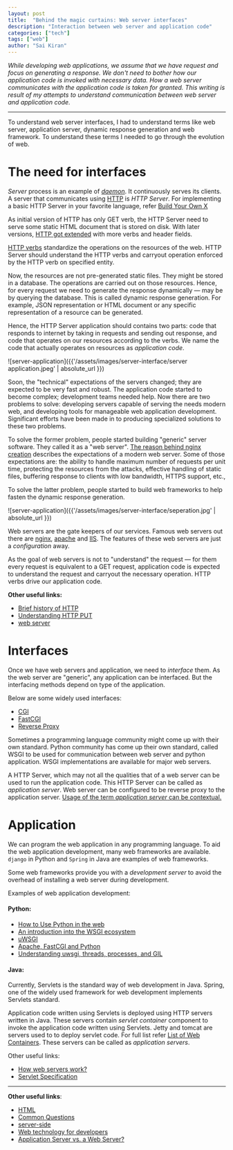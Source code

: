 ```yaml
---
layout: post
title:  "Behind the magic curtains: Web server interfaces"
description: "Interaction between web server and application code"
categories: ["tech"]
tags: ["web"]
author: "Sai Kiran"
---
```



*While developing web applications, 
we assume that we have request and focus on generating a response.
We don't need to bother how our application code is invoked with necessary data.
How a web server communicates with the application code is taken for granted.
This writing is result of my attempts to understand communication between web server and 
application code.*

----

To understand web server interfaces, I had to understand terms like web server, 
application server, dynamic response generation and web framework. To understand these terms 
I needed to go through the evolution of web. 

# The need for interfaces
*Server* process is an example of *[daemon](http://www.linfo.org/daemon.html)*. 
It continuously serves its clients.
A server that communicates using [HTTP](https://www.w3.org/Protocols/rfc2616/rfc2616.html) is *HTTP Server*.
For implementing a basic HTTP Server in your favorite language, refer [Build Your Own X](https://github.com/danistefanovic/build-your-own-x#build-your-own-web-server)

As initial version of HTTP has only GET 
verb, the HTTP Server need to serve some static HTML document that is stored on disk.
With later versions, [HTTP got extended](https://developer.mozilla.org/en-US/docs/Web/HTTP/Basics_of_HTTP/Evolution_of_HTTP) with more verbs and header fields.

[HTTP verbs](https://www.w3.org/Protocols/rfc2616/rfc2616-sec9.html) standardize the operations on the resources of the web.
HTTP Server should understand the HTTP verbs and carryout operation enforced by the HTTP verb on 
specified entity. 

Now, the resources are not pre-generated static files. 
They might be stored in a database. The operations are carried out on those resources.
Hence, for every request we need to generate the response 
dynamically &mdash; may be by querying the database. This is called dynamic response generation. 
For example, JSON representation or HTML document or any specific representation of a 
resource can be generated. 

Hence, the HTTP Server application should contains two parts: code that responds to internet by 
taking in 
requests 
and sending out response, and code that operates on our resources according to the verbs.
We name the code that actually operates on resources as *application code*.


![server-application]({{'/assets/images/server-interface/server application.jpeg' | absolute_url }})


Soon, the "technical" expectations of the servers changed; they are expected to be 
very fast and robust. The application code started to become complex; development teams needed 
help. Now there are two problems to solve: developing servers capable of serving the needs modern 
web,
and developing tools for manageable web application development.
Significant efforts have been made in to producing specialized solutions to these two problems.
 
To solve the former problem, people started building "generic" server software.
They called it as a "web server".
[The reason behind nginx creation](https://www.aosabook.org/en/nginx.html) describes the expectations of a modern web server. 
Some of those expectations are: the ability to handle maximum number of requests per unit time, 
protecting the resources from the attacks, effective handling of static files, 
buffering response to clients with low bandwidth, HTTPS support, etc.,
 
To solve the latter problem, people started to build web frameworks to help fasten the dynamic 
response generation. 
 
![server-application]({{'/assets/images/server-interface/seperation.jpg' | absolute_url }})

Web servers are the gate keepers of our services.
Famous web servers out there are [nginx](https://www.nginx.com/), 
[apache](https://httpd.apache.org/) and [IIS](https://www.iis.net/). 
The features of these web servers are just a *configuration* away. 

As the goal of web servers is not to "understand" the request &mdash; for them every request is 
equivalent to a GET request, application code is expected to 
 understand the request and carryout the necessary operation. 
 HTTP verbs drive our application code.


**Other useful links:**
- [Brief history of HTTP](https://hpbn.co/brief-history-of-http/)
- [Understanding HTTP PUT](https://www.w3.org/blog/2008/10/understanding-http-put/)
- [web server][webserver]


# Interfaces
Once we have web servers and application, we need to *interface* them.
As the web server are "generic", any application can be interfaced. But the interfacing methods 
depend on type of the application.

Below are some widely used interfaces:
- [CGI](https://tools.ietf.org/html/rfc3875)
- [FastCGI](http://www.mit.edu/~yandros/doc/specs/fcgi-spec.html)
- [Reverse Proxy](https://en.wikipedia.org/wiki/Reverse_proxy)

Sometimes a programming language community might come up with their own standard.
Python community has come up their own standard, called WSGI to be used for communication between 
web server and python application. WSGI implementations are available for major web servers.

A HTTP Server, which may not all the qualities that of a web server can be used to run 
the application code. This HTTP Server can be called as *application server*. Web server can be 
configured to be reverse proxy to the application server. [Usage of the term *application server* 
can be contextual.](https://howtodoinjava.com/tomcat/a-birds-eye-view-on-how-web-servers-work/)

# Application
We can program the web application in any programming language. To aid the web application 
development, many web frameworks are available. `django` in Python and `Spring` in Java are 
examples of web 
frameworks.
 
Some web frameworks provide you with a *development server* to avoid the overhead of installing a 
web server during development.

Examples of web application development:
#### Python:
- [How to Use Python in the web](https://docs.python.org/2/howto/webservers.html)
- [An introduction into the WSGI ecosystem](https://www.ultravioletsoftware.com/single-post/2017/03/23/An-introduction-into-the-WSGI-ecosystem)
- [uWSGI](https://uwsgi-docs.readthedocs.io/en/latest/index.html)
- [Apache, FastCGI and Python](https://www.electricmonk.nl/docs/apache_fastcgi_python/apache_fastcgi_python.html)
- [Understanding uwsgi, threads, processes, and GIL](https://www.reddit.com/r/Python/comments/4s40ge/understanding_uwsgi_threads_processes_and_gil/)

#### Java:
Currently, Servlets is the standard way of web development in Java. 
Spring, one of the widely used framework for web development implements Servlets standard.

Application code written using Servlets is deployed using HTTP servers written in Java.
These servers contain *servlet container* component to invoke the application code written 
using Servlets. 
Jetty and tomcat are servers used to to deploy servlet code. 
For full list refer [List of Web Containers](https://en.wikipedia.org/wiki/Web_container). 
These servers can be called as *application servers*.

Other useful links:
- [How web servers work?](https://howtodoinjava.com/tomcat/a-birds-eye-view-on-how-web-servers-work/)
- [Servlet Specification](https://javaee.github.io/servlet-spec/downloads/servlet-4.0/servlet-4_0_FINAL.pdf)

-----

**Other useful links**:
- [HTML](https://developer.mozilla.org/en-US/docs/Web/HTML) 
- [Common Questions](https://developer.mozilla.org/en-US/docs/Learn/Common_questions)
- [server-side](https://developer.mozilla.org/en-US/docs/Learn/Server-side)
- [Web technology for developers](https://developer.mozilla.org/en-US/docs/Web)
- [Application Server vs. a Web Server?][difference]


[webserver]: https://developer.mozilla.org/en-US/docs/Learn/Common_questions/What_is_a_web_server
[nginx]: https://www.nginx.com/resources/glossary/nginx/
[difference]: https://www.nginx.com/resources/glossary/application-server-vs-web-server/


[comment]: <> (Windows: Internet Server Application Programming Interface)  
